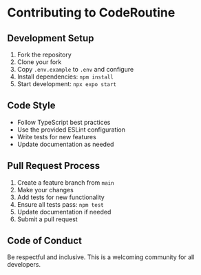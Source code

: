 # Contributing to CodeRoutine

## Development Setup

1. Fork the repository
2. Clone your fork
3. Copy `.env.example` to `.env` and configure
4. Install dependencies: `npm install`
5. Start development: `npx expo start`

## Code Style

- Follow TypeScript best practices
- Use the provided ESLint configuration
- Write tests for new features
- Update documentation as needed

## Pull Request Process

1. Create a feature branch from `main`
2. Make your changes
3. Add tests for new functionality
4. Ensure all tests pass: `npm test`
5. Update documentation if needed
6. Submit a pull request

## Code of Conduct

Be respectful and inclusive. This is a welcoming community for all developers.

